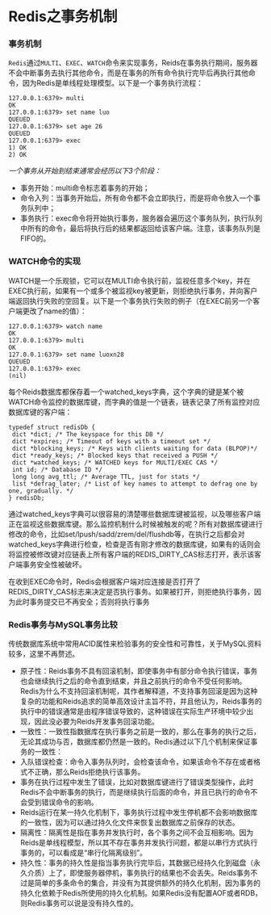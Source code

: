 # Redis之事务机制
### 事务机制
`Redis`通过`MULTI`、`EXEC`、`WATCH`命令来实现事务，Reids在事务执行期间，服务器不会中断事务去执行其他命令，而是在事务的所有命令执行完毕后再执行其他命令，因为Redis是单线程处理模型。以下是一个事务执行流程：
```
127.0.0.1:6379> multi
OK
127.0.0.1:6379> set name luo
QUEUED
127.0.0.1:6379> set age 26
QUEUED
127.0.0.1:6379> exec
1) OK
2) OK
```
*一个事务从开始到结束通常会经历以下3个阶段：*

- 事务开始：multi命令标志着事务的开始；
- 命令入列：当事务开始后，所有命令都不会立即执行，而是将命令放入一个事务队列中；
- 事务执行：exec命令将开始执行事务，服务器会遍历这个事务队列，执行队列中所有的命令，最后将执行后的结果都返回给该客户端。注意，该事务队列是FIFO的。

### WATCH命令的实现
WATCH是一个乐观锁，它可以在MULTI命令执行前，监视任意多个key，并在EXEC执行前，如果有一个或多个被监视key被更新，则拒绝执行事务，并向客户端返回执行失败的空回复。以下是一个事务执行失败的例子（在EXEC前另一个客户端更改了name的值）：
```
127.0.0.1:6379> watch name
OK
127.0.0.1:6379> multi
OK
127.0.0.1:6379> set name luoxn28
QUEUED
127.0.0.1:6379> exec
(nil)
```
每个Reids数据库都保存着一个watched_keys字典，这个字典的键是某个被WATCH命令监控的数据库键，而字典的值是一个链表，链表记录了所有监控对应数据库键的客户端：
```
typedef struct redisDb {
 dict *dict; /* The keyspace for this DB */
 dict *expires; /* Timeout of keys with a timeout set */
 dict *blocking_keys; /* Keys with clients waiting for data (BLPOP)*/
 dict *ready_keys; /* Blocked keys that received a PUSH */
 dict *watched_keys; /* WATCHED keys for MULTI/EXEC CAS */
 int id; /* Database ID */
 long long avg_ttl; /* Average TTL, just for stats */
 list *defrag_later; /* List of key names to attempt to defrag one by one, gradually. */
} redisDb;
```
通过watched_keys字典可以很容易的清楚哪些数据库键被监视，以及哪些客户端正在监视这些数据库键。那么监控机制什么时候被触发的呢？所有对数据库键进行修改的命令，比如set/lpush/sadd/zrem/del/flushdb等，在执行之后都会对watched_keys字典进行检查，检查是否有刚才修改的数据库键，如果有的话则会将监控被修改键对应链表上所有客户端的REDIS_DIRTY_CAS标志打开，表示该客户端事务安全性被破坏。

在收到EXEC命令时，Redis会根据客户端对应连接是否打开了REDIS_DIRTY_CAS标志来决定是否执行事务。如果被打开，则拒绝执行事务，因为此时事务提交已不再安全；否则将执行事务
### Redis事务与MySQL事务比较
传统数据库系统中常用ACID属性来检验事务的安全性和可靠性，关于MySQL资料较多，这里不再赘述。
- 原子性：Reids事务不具有回滚机制，即使事务中有部分命令执行错误，事务也会继续执行之后的命令直到结束，并且之前执行的命令不受任何影响。Redis为什么不支持回滚机制呢，其作者解释道，不支持事务回滚是因为这种复杂的功能和Reids追求的简单高效设计主旨不符，并且他认为，Reids事务的执行中的错误通常是由程序错误导致的，这种错误在实际生产环境中较少出现，因此没必要为Reids开发事务回滚功能。
- 一致性：一致性指数据库在执行事务之前是一致的，那么在事务的执行之后，无论其成功与否，数据库都仍然是一致的。Redis通过以下几个机制来保证事务的一致性：
- 入队错误检查：命令入事务队列时，会检查该命令，如果该命令不存在或者格式不正确，那么Reids拒绝执行该事务。
- 事务在执行过程中发生了错误，比如对数据库键进行了错误类型操作，此时Redis不会中断事务的执行，而是继续执行后面的命令，并且已执行的命令不会受到错误命令的影响。
- Reids运行在某一持久化机制下，事务执行过程中发生停机都不会影响数据库的一致性，因为可以通过持久化文件来恢复出数据库之前保存的状态。
- 隔离性：隔离性是指在事务并发执行时，各个事务之间不会互相影响。因为Reids是单线程模型，所以其不存在事务并发执行问题，都是以串行方式执行事务的，可以看成是“串行化隔离级别”。
- 持久性：事务的持久性是指当事务执行完毕后，其数据已经持久化到磁盘（永久介质）上了，即使服务器停机，事务执行的结果也不会丢失。Reids事务不过是简单的多条命令的集合，并没有为其提供额外的持久化机制，因为事务的持久化依赖于Redis所使用的持久化机制。如果Redis没有配置AOF或者RDB，则Redis事务可以说是没有持久性的。